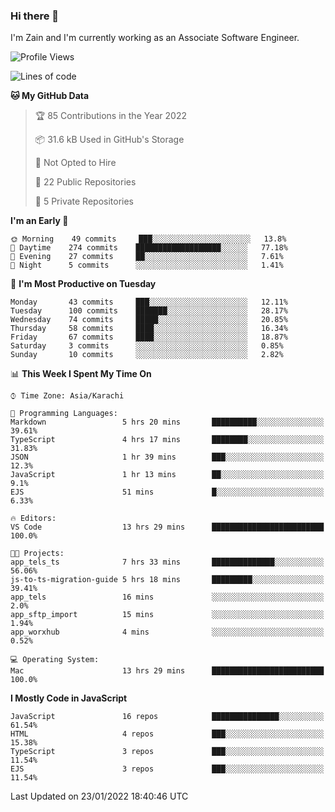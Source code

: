 ### Hi there 👋

I'm Zain and I'm currently working as an Associate Software Engineer.

<!--START_SECTION:waka-->
![Profile Views](http://img.shields.io/badge/Profile%20Views-0-blue)

![Lines of code](https://img.shields.io/badge/From%20Hello%20World%20I%27ve%20Written-3%20Million%20lines%20of%20code-blue)

**🐱 My GitHub Data** 

> 🏆 85 Contributions in the Year 2022
 > 
> 📦 31.6 kB Used in GitHub's Storage 
 > 
> 🚫 Not Opted to Hire
 > 
> 📜 22 Public Repositories 
 > 
> 🔑 5 Private Repositories  
 > 
**I'm an Early 🐤** 

```text
🌞 Morning    49 commits     ███░░░░░░░░░░░░░░░░░░░░░░   13.8% 
🌆 Daytime    274 commits    ███████████████████░░░░░░   77.18% 
🌃 Evening    27 commits     ██░░░░░░░░░░░░░░░░░░░░░░░   7.61% 
🌙 Night      5 commits      ░░░░░░░░░░░░░░░░░░░░░░░░░   1.41%

```
📅 **I'm Most Productive on Tuesday** 

```text
Monday       43 commits     ███░░░░░░░░░░░░░░░░░░░░░░   12.11% 
Tuesday      100 commits    ███████░░░░░░░░░░░░░░░░░░   28.17% 
Wednesday    74 commits     █████░░░░░░░░░░░░░░░░░░░░   20.85% 
Thursday     58 commits     ████░░░░░░░░░░░░░░░░░░░░░   16.34% 
Friday       67 commits     ████░░░░░░░░░░░░░░░░░░░░░   18.87% 
Saturday     3 commits      ░░░░░░░░░░░░░░░░░░░░░░░░░   0.85% 
Sunday       10 commits     ░░░░░░░░░░░░░░░░░░░░░░░░░   2.82%

```


📊 **This Week I Spent My Time On** 

```text
⌚︎ Time Zone: Asia/Karachi

💬 Programming Languages: 
Markdown                 5 hrs 20 mins       ██████████░░░░░░░░░░░░░░░   39.61% 
TypeScript               4 hrs 17 mins       ████████░░░░░░░░░░░░░░░░░   31.83% 
JSON                     1 hr 39 mins        ███░░░░░░░░░░░░░░░░░░░░░░   12.3% 
JavaScript               1 hr 13 mins        ██░░░░░░░░░░░░░░░░░░░░░░░   9.1% 
EJS                      51 mins             █░░░░░░░░░░░░░░░░░░░░░░░░   6.33%

🔥 Editors: 
VS Code                  13 hrs 29 mins      █████████████████████████   100.0%

🐱‍💻 Projects: 
app_tels_ts              7 hrs 33 mins       ██████████████░░░░░░░░░░░   56.06% 
js-to-ts-migration-guide 5 hrs 18 mins       █████████░░░░░░░░░░░░░░░░   39.41% 
app_tels                 16 mins             ░░░░░░░░░░░░░░░░░░░░░░░░░   2.0% 
app_sftp_import          15 mins             ░░░░░░░░░░░░░░░░░░░░░░░░░   1.94% 
app_worxhub              4 mins              ░░░░░░░░░░░░░░░░░░░░░░░░░   0.52%

💻 Operating System: 
Mac                      13 hrs 29 mins      █████████████████████████   100.0%

```

**I Mostly Code in JavaScript** 

```text
JavaScript               16 repos            ███████████████░░░░░░░░░░   61.54% 
HTML                     4 repos             ███░░░░░░░░░░░░░░░░░░░░░░   15.38% 
TypeScript               3 repos             ███░░░░░░░░░░░░░░░░░░░░░░   11.54% 
EJS                      3 repos             ███░░░░░░░░░░░░░░░░░░░░░░   11.54%

```



 Last Updated on 23/01/2022 18:40:46 UTC
<!--END_SECTION:waka-->

<!--
**ZainAmjad68/ZainAmjad68** is a ✨ _special_ ✨ repository because its `README.md` (this file) appears on your GitHub profile.

Here are some ideas to get you started:

- 🔭 I’m currently working on ...
- 🌱 I’m currently learning ...
- 👯 I’m looking to collaborate on ...
- 🤔 I’m looking for help with ...
- 💬 Ask me about ...
- 📫 How to reach me: ...
- 😄 Pronouns: ...
- ⚡ Fun fact: ...
-->
